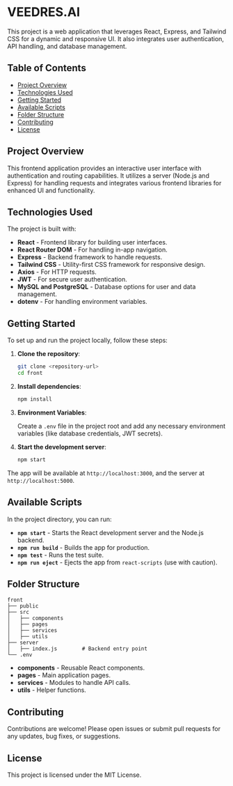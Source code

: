 
# VEEDRES.AI

This project is a web application that leverages React, Express, and Tailwind CSS for a dynamic and responsive UI. It also integrates user authentication, API handling, and database management.

## Table of Contents

- [Project Overview](#project-overview)
- [Technologies Used](#technologies-used)
- [Getting Started](#getting-started)
- [Available Scripts](#available-scripts)
- [Folder Structure](#folder-structure)
- [Contributing](#contributing)
- [License](#license)

## Project Overview

This frontend application provides an interactive user interface with authentication and routing capabilities. It utilizes a server (Node.js and Express) for handling requests and integrates various frontend libraries for enhanced UI and functionality.

## Technologies Used

The project is built with:

- **React** - Frontend library for building user interfaces.
- **React Router DOM** - For handling in-app navigation.
- **Express** - Backend framework to handle requests.
- **Tailwind CSS** - Utility-first CSS framework for responsive design.
- **Axios** - For HTTP requests.
- **JWT** - For secure user authentication.
- **MySQL and PostgreSQL** - Database options for user and data management.
- **dotenv** - For handling environment variables.

## Getting Started

To set up and run the project locally, follow these steps:

1. **Clone the repository**:

   ```bash
   git clone <repository-url>
   cd front
   ```

2. **Install dependencies**:

   ```bash
   npm install
   ```

3. **Environment Variables**:

   Create a `.env` file in the project root and add any necessary environment variables (like database credentials, JWT secrets).

4. **Start the development server**:

   ```bash
   npm start
   ```

The app will be available at `http://localhost:3000`, and the server at `http://localhost:5000`.

## Available Scripts

In the project directory, you can run:

- **`npm start`** - Starts the React development server and the Node.js backend.
- **`npm run build`** - Builds the app for production.
- **`npm test`** - Runs the test suite.
- **`npm run eject`** - Ejects the app from `react-scripts` (use with caution).

## Folder Structure

```
front
├── public
├── src
│   ├── components
│   ├── pages
│   ├── services
│   ├── utils
├── server
│   ├── index.js        # Backend entry point
└── .env
```

- **components** - Reusable React components.
- **pages** - Main application pages.
- **services** - Modules to handle API calls.
- **utils** - Helper functions.

## Contributing

Contributions are welcome! Please open issues or submit pull requests for any updates, bug fixes, or suggestions.

## License

This project is licensed under the MIT License.
